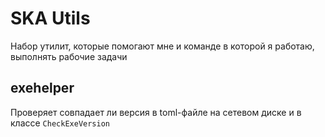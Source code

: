 # SKA Utils

Набор утилит, которые помогают мне и команде в которой я работаю, выполнять рабочие задачи

## exehelper
Проверяет совпадает ли версия в toml-файле на сетевом диске и в классе ```CheckExeVersion```